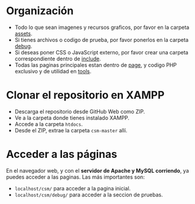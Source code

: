 # Organización

- Todo lo que sean imagenes y recursos graficos, por favor en la carpeta [assets](./assets/).
- Si tienes archivos o codigo de prueba, por favor ponerlos en la carpeta [debug](./debug/).
- Si deseas poner CSS o JavaScript externo, por favor crear una carpeta correspondiente dentro de [include](./include/).
- Todas las paginas principales estan dentro de [page](./page/), y codigo PHP exclusivo y de utilidad en [tools](./page/tools/).

# Clonar el repositorio en XAMPP

- Descarga el repositorio desde GitHub Web como ZIP.
- Ve a la carpeta donde tienes instalado XAMPP.
- Accede a la carpeta `htdocs`.
- Desde el ZIP, extrae la carpeta `csm-master` allí.

# Acceder a las páginas

En el navegador web, y con el **servidor de Apache y MySQL corriendo**, ya puedes acceder a las paginas. Las más importantes son:

- `localhost/csm/` para acceder a la pagina inicial.
- `localhost/csm/debug/` para acceder a la seccion de pruebas.
